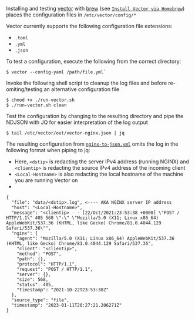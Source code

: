 Installing and testing [vector](https://vector.dev) with [brew](https://vector.dev/docs/setup/installation/package-managers/homebrew/) (see [`Install Vector via Homebrew`](https://assume-role-docs--vector-project.netlify.app/docs/setup/installation/package-managers/homebrew/)) places the configuration files in `/etc/vector/config/*`

Vector currently supports the following configuration file extensions:

* `.toml`
* `.yml`
* `.json`

To test a configuration, execute the following from the correct directory:

```
$ vector --config-yaml /path/file.yml`
```

Invoke the following shell script to cleanup the log files and before re-omiting/testing an alternative configuration file

```
$ chmod +x ./run-vector.sh
$ ./run-vector.sh clean
```

Test the configuration by changing to the resulting directory and pipe the NDJSON with JQ for easier interpretation of the log output

```
$ tail /etc/vector/out/vector-nginx.json | jq
```

The resulting configuration from [`nginx-to-json.yml`](https://github.com/GangGreenTemperTatum/vector/blob/main/config/nginx-to-json.yml) omits the log in the following format when piping to jq:

* Here, `<dstip>` is redacting the server IPv4 address (running NGINX) and `<clientip>` is redacting the source IPv4 address of the incoming client
* `<Local-Hostname>` is also redacting the local hostname of the machine you are running Vector on
* 
```
{
  "file": "data/<dstip>.log", <---- AKA NGINX server IP address
  "host": "<Local-Hostname>",
  "message": "<clientip> - - [22/Oct/2021:23:53:38 +0000] \"POST / HTTP/1.1\" 405 568 \"-\" \"Mozilla/5.0 (X11; Linux x86_64) AppleWebKit/537.36 (KHTML, like Gecko) Chrome/81.0.4044.129 Safari/537.36\"",
  "nginx": {
    "agent": "Mozilla/5.0 (X11; Linux x86_64) AppleWebKit/537.36 (KHTML, like Gecko) Chrome/81.0.4044.129 Safari/537.36",
    "client": "<clientip>",
    "method": "POST",
    "path": {},
    "protocol": "HTTP/1.1",
    "request": "POST / HTTP/1.1",
    "server": {},
    "size": 568,
    "status": 405,
    "timestamp": "2021-10-22T23:53:38Z"
  },
  "source_type": "file",
  "timestamp": "2023-01-11T20:27:21.206271Z"
}
```
